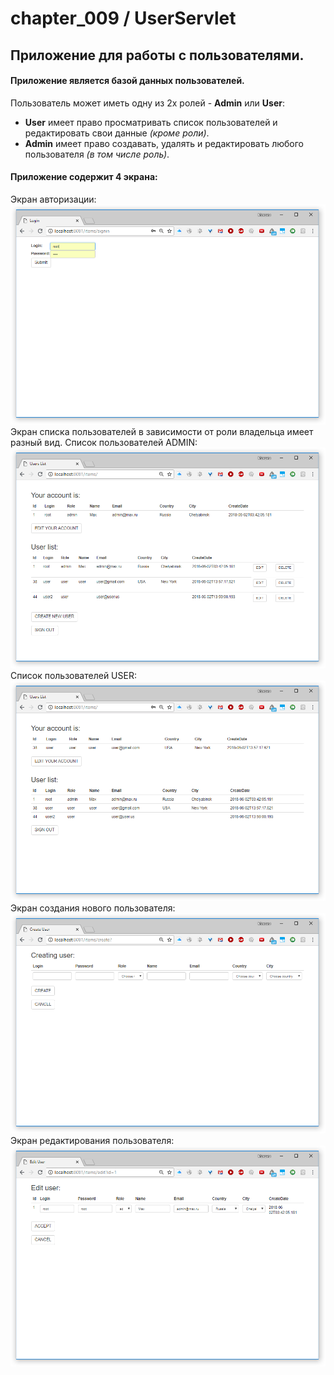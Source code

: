 # chapter_009 / UserServlet

## Приложение для работы с пользователями.

#### Приложение является базой данных пользователей.  
 Пользователь может иметь одну из 2х ролей - **Admin** или **User**:  
 * **User** имеет право просматривать список пользователей и редактировать свои данные _(кроме роли)_.  
 * **Admin** имеет право создавать, удалять и редактировать любого пользователя _(в том числе роль)_.  

#### Приложение содержит 4 экрана:  
Экран авторизации:  
![](https://github.com/MaksimJob4j/mivanov/raw/master/modul_02/chapter_2_4/userservlet/src/main/images/Login.png)  
Экран списка пользователей в зависимости от роли владельца имеет разный вид. 
Список пользователей ADMIN:  
 ![](https://github.com/MaksimJob4j/mivanov/raw/master/modul_02/chapter_2_4/userservlet/src/main/images/AdminsList.png)   
 Список пользователей USER:  
 ![](https://github.com/MaksimJob4j/mivanov/raw/master/modul_02/chapter_2_4/userservlet/src/main/images/UsersList.png)   
Экран создания нового пользователя:  
  ![](https://github.com/MaksimJob4j/mivanov/raw/master/modul_02/chapter_2_4/userservlet/src/main/images/CreatUser.png)   
Экран редактирования пользователя:  
  ![](https://github.com/MaksimJob4j/mivanov/raw/master/modul_02/chapter_2_4/userservlet/src/main/images/EditUser.png)  

